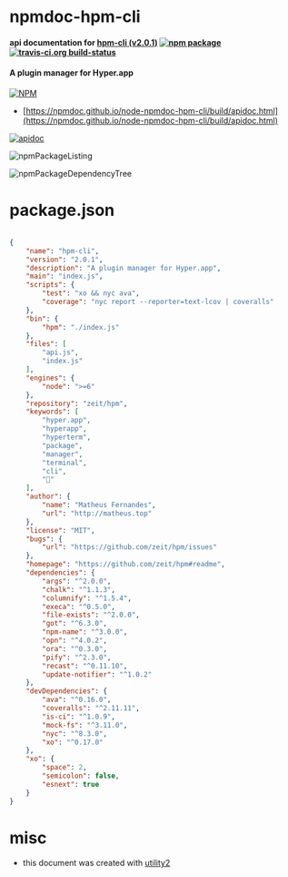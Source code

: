 # npmdoc-hpm-cli

#### api documentation for  [hpm-cli (v2.0.1)](https://github.com/zeit/hpm#readme)  [![npm package](https://img.shields.io/npm/v/npmdoc-hpm-cli.svg?style=flat-square)](https://www.npmjs.org/package/npmdoc-hpm-cli) [![travis-ci.org build-status](https://api.travis-ci.org/npmdoc/node-npmdoc-hpm-cli.svg)](https://travis-ci.org/npmdoc/node-npmdoc-hpm-cli)

#### A plugin manager for Hyper.app

[![NPM](https://nodei.co/npm/hpm-cli.png?downloads=true&downloadRank=true&stars=true)](https://www.npmjs.com/package/hpm-cli)

- [https://npmdoc.github.io/node-npmdoc-hpm-cli/build/apidoc.html](https://npmdoc.github.io/node-npmdoc-hpm-cli/build/apidoc.html)

[![apidoc](https://npmdoc.github.io/node-npmdoc-hpm-cli/build/screenCapture.buildCi.browser.%252Ftmp%252Fbuild%252Fapidoc.html.png)](https://npmdoc.github.io/node-npmdoc-hpm-cli/build/apidoc.html)

![npmPackageListing](https://npmdoc.github.io/node-npmdoc-hpm-cli/build/screenCapture.npmPackageListing.svg)

![npmPackageDependencyTree](https://npmdoc.github.io/node-npmdoc-hpm-cli/build/screenCapture.npmPackageDependencyTree.svg)



# package.json

```json

{
    "name": "hpm-cli",
    "version": "2.0.1",
    "description": "A plugin manager for Hyper.app",
    "main": "index.js",
    "scripts": {
        "test": "xo && nyc ava",
        "coverage": "nyc report --reporter=text-lcov | coveralls"
    },
    "bin": {
        "hpm": "./index.js"
    },
    "files": [
        "api.js",
        "index.js"
    ],
    "engines": {
        "node": ">=6"
    },
    "repository": "zeit/hpm",
    "keywords": [
        "hyper.app",
        "hyperapp",
        "hyperterm",
        "package",
        "manager",
        "terminal",
        "cli",
        "🦁"
    ],
    "author": {
        "name": "Matheus Fernandes",
        "url": "http://matheus.top"
    },
    "license": "MIT",
    "bugs": {
        "url": "https://github.com/zeit/hpm/issues"
    },
    "homepage": "https://github.com/zeit/hpm#readme",
    "dependencies": {
        "args": "^2.0.0",
        "chalk": "^1.1.3",
        "columnify": "^1.5.4",
        "execa": "^0.5.0",
        "file-exists": "^2.0.0",
        "got": "^6.3.0",
        "npm-name": "^3.0.0",
        "opn": "^4.0.2",
        "ora": "^0.3.0",
        "pify": "^2.3.0",
        "recast": "^0.11.10",
        "update-notifier": "^1.0.2"
    },
    "devDependencies": {
        "ava": "^0.16.0",
        "coveralls": "^2.11.11",
        "is-ci": "^1.0.9",
        "mock-fs": "^3.11.0",
        "nyc": "^8.3.0",
        "xo": "^0.17.0"
    },
    "xo": {
        "space": 2,
        "semicolon": false,
        "esnext": true
    }
}
```



# misc
- this document was created with [utility2](https://github.com/kaizhu256/node-utility2)
